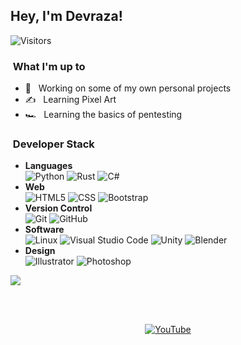 <h2>Hey, I'm Devraza!</h2>
<p><img src="https://gpvc.arturio.dev/devraza" alt="Visitors"></a>

<h3>&nbsp;What I'm up to </h3>

- 💼 &nbsp; Working on some of my own personal projects
- ✍️ &nbsp; Learning Pixel Art
- 🏎️ &nbsp; Learning the basics of pentesting

<h3>&nbsp;Developer Stack</h3>

- <b>Languages</b> <br>
  ![Python](https://img.shields.io/badge/python-%2314354C.svg?style=for-the-badge&logo=python&logoColor=white)
  ![Rust](https://img.shields.io/badge/rust-000000?style=for-the-badge&logo=rust&logoColor=white)
  ![C#](https://img.shields.io/badge/csharp-189b48?style=for-the-badge&logo=csharp&logoColor=white)
- <b>Web</b> <br>
  ![HTML5](https://img.shields.io/badge/html5-%23E34F26.svg?style=for-the-badge&logo=html5&logoColor=white)
  ![CSS](https://img.shields.io/badge/css3-%231572B6.svg?style=for-the-badge&logo=css3&logoColor=white)
  ![Bootstrap](https://img.shields.io/badge/bootstrap-%23563D7C.svg?style=for-the-badge&logo=bootstrap&logoColor=white)
- <b>Version Control</b> <br>
  ![Git](https://img.shields.io/badge/git-%23F05033.svg?style=for-the-badge&logo=git&logoColor=white)
  ![GitHub](https://img.shields.io/badge/github-%23121011.svg?style=for-the-badge&logo=github&logoColor=white)
- <b>Software</b> <br>
  ![Linux](https://img.shields.io/badge/Linux-FCC624?style=for-the-badge&logo=linux&logoColor=black)
  ![Visual Studio Code](https://img.shields.io/badge/VisualStudioCode-0078d7.svg?style=for-the-badge&logo=visual-studio-code&logoColor=white)
  ![Unity](https://img.shields.io/badge/unity-%23000000.svg?style=for-the-badge&logo=unity&logoColor=white)
  ![Blender](https://img.shields.io/badge/blender-%23F5792A.svg?style=for-the-badge&logo=blender&logoColor=white)
- <b>Design</b> <br>
  ![Illustrator](https://img.shields.io/badge/adobeillustrator-%23FF9A00.svg?style=for-the-badge&logo=adobeillustrator&logoColor=white)
  ![Photoshop](https://img.shields.io/badge/adobephotoshop-%2331A8FF.svg?style=for-the-badge&logo=adobephotoshop&logoColor=white)


<img src="https://github-readme-stats.vercel.app/api?username=devraza&show_icons=true&&bg_color=161320&text_color=D9E0EE&icon_color=89DCEB&title_color=DDB6F2"/> <br>

<br/>
<br>

<p align="center">
<a href="https://www.youtube.com/channel/UCFkDnXhTMsIcUuYY6X0oR-A/"><img alt="YouTube" src="https://img.shields.io/badge/devraza-%23FF0000.svg?style=for-the-badge&logo=YouTube&logoColor=white"></a>
</p>
